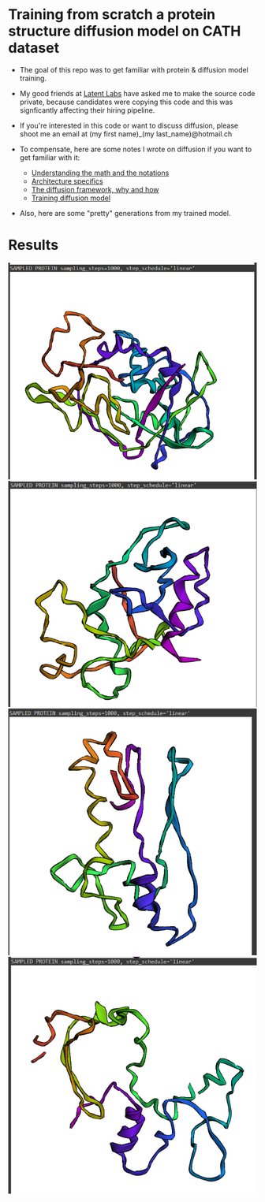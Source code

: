 # Training from scratch a protein structure diffusion model on CATH dataset 

- The goal of this repo was to get familiar with protein & diffusion model training.

- My good friends at [Latent Labs](https://www.latentlabs.com/) have asked me to make the source code private, because candidates were copying this code and this was signficantly affecting their hiring pipeline.

- If you're interested in this code or want to discuss diffusion, please shoot me an email at (my first name)_(my last_name)@hotmail.ch


- To compensate, here are some notes I wrote on diffusion if you want to get familiar with it:
    - [Understanding the math and the notations](https://notes.haroldbenoit.com/ML/Generative-modeling-(Diffusion)/The-diffusion-process)
    - [Architecture specifics](https://notes.haroldbenoit.com/ML/Generative-modeling-(Diffusion)/Architecture/)
    - [The diffusion framework, why and how](https://notes.haroldbenoit.com/ML/Generative-modeling-(Diffusion)/Frameworks---Theory/)
    - [Training diffusion model](https://notes.haroldbenoit.com/ML/Generative-modeling-(Diffusion)/Training/)


- Also, here are some "pretty" generations from my trained model.


# Results

![generation1](images/protein_1.PNG)
![generation2](images/protein_2.PNG)
![generation3](images/protein_3.PNG)
![generation4](images/protein_4.PNG)
